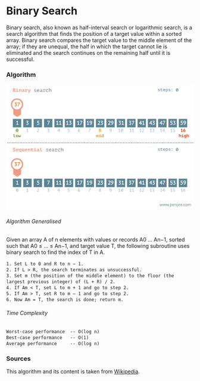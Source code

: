 # Binary Search
Binary search, also known as half-interval search or logarithmic search,
is a search algorithm that finds the position of a target value within a sorted array.
Binary search compares the target value to the middle element of the array;
if they are unequal, the half in which the target cannot lie is eliminated and the
search continues on the remaining half until it is successful.

### Algorithm
![alt tag](images/binary-and-linear-search-animations.gif)

###### Algorithm Generalised

Given an array A of n elements with values or records A0 ... An−1, sorted such that A0 ≤ ... ≤ An−1,
and target value T, the following subroutine uses binary search to find the index of T in A.

	1. Set L to 0 and R to n − 1.
	2. If L > R, the search terminates as unsuccessful.
    3. Set m (the position of the middle element) to the floor (the largest previous integer) of (L + R) / 2.
    4. If Am < T, set L to m + 1 and go to step 2.
    5. If Am > T, set R to m – 1 and go to step 2.
    6. Now Am = T, the search is done; return m.


###### Time Complexity
    Worst-case performance	-- O(log n)
    Best-case performance	-- O(1)
    Average performance	    -- O(log n)
### Sources
This algorithm and its content is taken from [Wikipedia](https://en.wikipedia.org/wiki/Linear_search).
